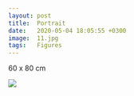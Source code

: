 ```yaml
---
layout: post
title:  Portrait
date:   2020-05-04 18:05:55 +0300
image:  11.jpg
tags:   Figures
---
```

60 x 80 cm                                                                          

![]({{site.baseurl}}/img/11.jpg)